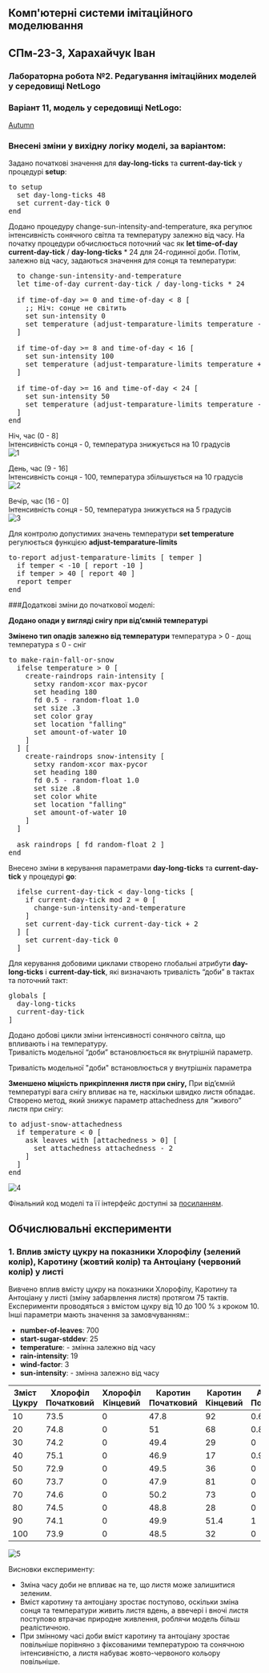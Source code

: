 ## Комп'ютерні системи імітаційного моделювання

## СПм-23-3, **Харахайчук Іван**

### Лабораторна робота **№2**. Редагування імітаційних моделей у середовищі NetLogo

### Варіант 11, модель у середовищі NetLogo:

[Autumn](https://www.netlogoweb.org/launch#http://www.netlogoweb.org/assets/modelslib/Sample%20Models/Biology/Autumn.nlogo)

### Внесені зміни у вихідну логіку моделі, за варіантом:

Задано початкові значення для **day-long-ticks** та **current-day-tick** у процедурі **setup**:
<pre>
to setup
  set day-long-ticks 48
  set current-day-tick 0 
end
</pre>

Додано процедуру change-sun-intensity-and-temperature, яка регулює інтенсивність сонячного світла та температуру залежно від часу. На початку процедури обчислюється поточний час як **let time-of-day** **current-day-tick** / **day-long-ticks** * 24 для 24-годинної доби. Потім, залежно від часу, задаються значення для сонця та температури:
<pre>
  to change-sun-intensity-and-temperature
  let time-of-day current-day-tick / day-long-ticks * 24

  if time-of-day >= 0 and time-of-day < 8 [
    ;; Ніч: сонце не світить
    set sun-intensity 0
    set temperature (adjust-temparature-limits temperature - 10)
  ]

  if time-of-day >= 8 and time-of-day < 16 [
    set sun-intensity 100
    set temperature (adjust-temparature-limits temperature + 10)
  ]

  if time-of-day >= 16 and time-of-day < 24 [
    set sun-intensity 50
    set temperature (adjust-temparature-limits temperature - 5)
  ]
end
</pre>

Ніч, час (0 - 8]
<br>
Інтенсивність сонця - 0, температура знижується на 10 градусів
<br>
![1](image_1.png)
<br>

День, час (9 - 16]
<br>
Інтенсивність сонця - 100, температура збільшується на 10 градусів
<br>
![2](image_2.png)
<br>

Вечір, час (16 - 0]
<br>
Інтенсивність сонця - 50, температура знижується на 5 градусів
<br>
![3](image_3.png)
<br>

Для контролю допустимих значень температури **set temperature** регулюється функцією **adjust-temparature-limits**
<pre>
to-report adjust-temparature-limits [ temper ]
  if temper < -10 [ report -10 ]
  if temper > 40 [ report 40 ]
  report temper
end
</pre>

###Додаткові зміни до початкової моделі:

**Додано опади у вигляді снігу при від’ємній температурі**

**Змінено тип опадів залежно від температури**
температура > 0 - дощ
температура ≤ 0 - сніг

<pre>
to make-rain-fall-or-snow
  ifelse temperature > 0 [
    create-raindrops rain-intensity [
      setxy random-xcor max-pycor
      set heading 180
      fd 0.5 - random-float 1.0
      set size .3
      set color gray
      set location "falling"
      set amount-of-water 10
    ]
  ] [
    create-raindrops snow-intensity [
      setxy random-xcor max-pycor
      set heading 180
      fd 0.5 - random-float 1.0
      set size .8
      set color white  
      set location "falling"
      set amount-of-water 10
    ]
  ]
  
  ask raindrops [ fd random-float 2 ]
end
</pre>

Внесено зміни в керування параметрами **day-long-ticks** та **current-day-tick** у процедурі **go**:
<pre>
  ifelse current-day-tick < day-long-ticks [
    if current-day-tick mod 2 = 0 [
      change-sun-intensity-and-temperature
    ]
    set current-day-tick current-day-tick + 2
  ] [
    set current-day-tick 0
  ]
</pre>

Для керування добовими циклами створено глобальні атрибути **day-long-ticks** і **current-day-tick**, які визначають тривалість “доби” в тактах та поточний такт:
<pre>
globals [
  day-long-ticks
  current-day-tick    
]
</pre>

Додано добові цикли зміни інтенсивності сонячного світла, що впливають і на температуру.</br>
Тривалість модельної “доби” встановлюється як внутрішній параметр.

Тривалість модельної "доби" встановлюється у внутрішніх параметра

**Зменшено міцність прикріплення листя при снігу,**
При від’ємній температурі вага снігу впливає на те, наскільки швидко листя обпадає. Створено метод, який знижує параметр attachedness для “живого” листя при снігу:

<pre>
to adjust-snow-attachedness
  if temperature < 0 [
    ask leaves with [attachedness > 0] [
      set attachedness attachedness - 2
    ]
  ]
end
</pre>
![4](image_4.png)


Фінальний код моделі та її інтерфейс доступні за [посиланням](Autumn.nlogo).
<br>

## Обчислювальні експерименти

### 1. Вплив змісту цукру на показники Хлорофілу (зелений колір), Каротину (жовтий колір) та Антоціану (червоний колір) у листі

Вивчено вплив вмісту цукру на показники Хлорофілу, Каротину та Антоціану у листі (зміну забарвлення листя) протягом 75 тактів.
Експерименти проводяться з вмістом цукру від 10 до 100 % з кроком 10. Інші параметри мають значення за замовчуванням::

- **number-of-leaves**: 700
- **start-sugar-stddev**: 25
- **temperature**: - змінна залежно від часу
- **rain-intensity**: 19
- **wind-factor**: 3
- **sun-intensity**: - змінна залежно від часу

<table>
<thead>
<tr><th>Зміст Цукру</th><th>Хлорофіл Початковий</th><th>Хлорофіл Кінцевий</th><th>Каротин Початковий</th><th>Каротин Кінцевий</th><th>Антоціан Початковий</th><th>Антоціан Кінцевий</th></tr>
</thead>
<tbody>
<tr><td>10</td><td>73.5</td><td>0</td><td>47.8</td><td>92</td><td>0.61</td><td>22.3</td></tr>
<tr><td>20</td><td>74.8</td><td>0</td><td>51</td><td>68</td><td>0.82</td><td>4.1</td></tr>
<tr><td>30</td><td>74.2</td><td>0</td><td>49.4</td><td>29</td><td>0</td><td>1.9</td></tr>
<tr><td>40</td><td>75.1</td><td>0</td><td>46.9</td><td>17</td><td>0.96</td><td>25.6</td></tr>
<tr><td>50</td><td>72.9</td><td>0</td><td>49.5</td><td>36</td><td>0</td><td>24.7</td></tr>
<tr><td>60</td><td>73.7</td><td>0</td><td>47.9</td><td>81</td><td>0</td><td>27.1</td></tr>
<tr><td>70</td><td>74.6</td><td>0</td><td>50.2</td><td>73</td><td>0</td><td>27.4</td></tr>
<tr><td>80</td><td>74.5</td><td>0</td><td>48.8</td><td>28</td><td>0</td><td>29.9</td></tr>
<tr><td>90</td><td>74.1</td><td>0</td><td>49.9</td><td>51.4</td><td>1</td><td>29.1</td></tr>
<tr><td>100</td><td>73.9</td><td>0</td><td>48.5</td><td>32</td><td>0</td><td>27.5</td></tr>
</tbody>
</table>

![5](image_5.png)

Висновки експерименту:

- Зміна часу доби не впливає на те, що листя може залишитися зеленим.
- Вміст каротину та антоціану зростає поступово, оскільки зміна сонця та температури живить листя вдень, а ввечері і вночі листя поступово втрачає природне живлення, роблячи модель більш реалістичною.
- При змінному часі доби вміст каротину та антоціану зростає повільніше порівняно з фіксованими температурою та сонячною інтенсивністю, а листя набуває жовто-червоного кольору повільніше.